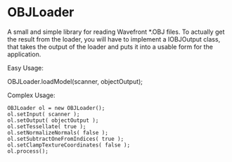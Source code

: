 OBJLoader
=========

A small and simple library for reading Wavefront *.OBJ files.
To actually get the result from the loader, you will have to implement a IOBJOutput class,
that takes the output of the loader and puts it into a usable form for the application.

Easy Usage:

   OBJLoader.loadModel(scanner, objectOutput);

Complex Usage:

    OBJLoader ol = new OBJLoader();
    ol.setInput( scanner );
    ol.setOutput( objectOutput );
    ol.setTessellate( true );
    ol.setNormalizeNormals( false );
    ol.setSubtractOneFromIndices( true );
    ol.setClampTextureCoordinates( false );
    ol.process();
